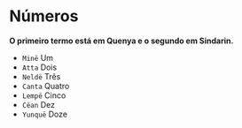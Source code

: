 # Números

**O primeiro termo está em Quenya e o segundo em Sindarin.**

-   `Minë` Um
-   `Atta` Dois
-   `Neldë` Três
-   `Canta` Quatro
-   `Lempë` Cinco
-   `Cëan` Dez
-   `Yunquë` Doze
